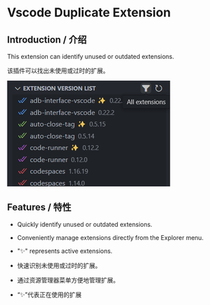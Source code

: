 # Vscode Duplicate Extension

## Introduction / 介绍

This extension can identify unused or outdated extensions.

该插件可以找出未使用或过时的扩展。

![preview](images/preview.png)

## Features / 特性

- Quickly identify unused or outdated extensions.
- Conveniently manage extensions directly from the Explorer menu.
- "✨" represents active extensions.

- 快速识别未使用或过时的扩展。
- 通过资源管理器菜单方便地管理扩展。
- “✨”代表正在使用的扩展